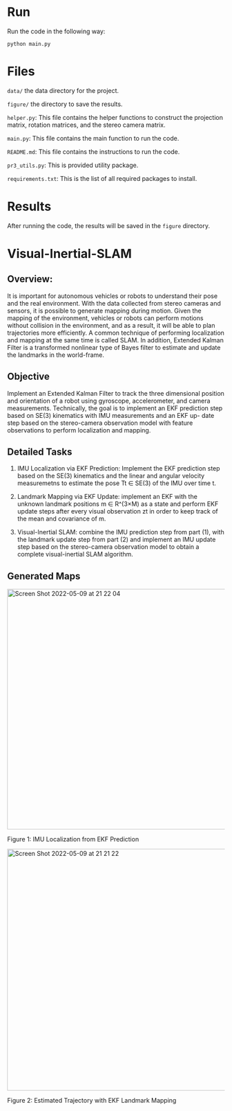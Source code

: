 # Run
Run the code in the following way:
```
python main.py
```

# Files
`data/` the data directory for the project.

`figure/` the directory to save the results.

`helper.py`: This file contains the helper functions to construct the projection matrix, rotation matrices, and the stereo camera matrix.

`main.py`: This file contains the main function to run the code.

`README.md`: This file contains the instructions to run the code.

`pr3_utils.py`: This is provided utility package.

`requirements.txt`: This is the list of all required packages to install.


# Results
After running the code, the results will be saved in the `figure` directory.

# Visual-Inertial-SLAM
## Overview:
It is important for autonomous vehicles or robots to understand their pose and the real environment. With the data collected from stereo cameras and sensors, it is possible to generate mapping during motion. Given the mapping of the environment, vehicles or robots can perform motions without collision in the environment, and as a result, it will be able to plan trajectories more efficiently. A common technique of performing localization and mapping at the same time is called SLAM. In addition, Extended Kalman Filter is a transformed nonlinear type of Bayes filter to estimate and update the landmarks in the world-frame.

## Objective
Implement an Extended Kalman Filter to track the three dimensional position and orientation of a robot using gyroscope, accelerometer, and camera measurements. Technically, the goal is to implement an EKF prediction step based on SE(3) kinematics with IMU measurements and an EKF up- date step based on the stereo-camera observation model with feature observations to perform localization and mapping.

## Detailed Tasks
1. IMU Localization via EKF Prediction: Implement the EKF prediction step based on the SE(3) kinematics and the linear and angular velocity measuremetns to estimate the pose Tt ∈ SE(3) of the IMU over time t.


2. Landmark Mapping via EKF Update: implement an EKF with the unknown landmark positions m ∈ R^(3×M) as a state and perform EKF update steps after every visual observation zt in order to keep track of the mean and covariance of m. 


3. Visual-Inertial SLAM: combine the IMU prediction step from part (1), with the landmark update step from part (2) and implement an IMU update step based on the stereo-camera observation model to obtain a complete visual-inertial SLAM algorithm.

## Generated Maps
<img width="555" alt="Screen Shot 2022-05-09 at 21 22 04" src="https://user-images.githubusercontent.com/92130976/167523826-8f6e4c32-06d8-4cc4-a8d6-52aaee8447ab.png">

Figure 1: IMU Localization from EKF Prediction

<img width="558" alt="Screen Shot 2022-05-09 at 21 21 22" src="https://user-images.githubusercontent.com/92130976/167523759-6bbb5f5d-b6bf-4bb1-a786-879b7f376f96.png">

Figure 2: Estimated Trajectory with EKF Landmark Mapping
